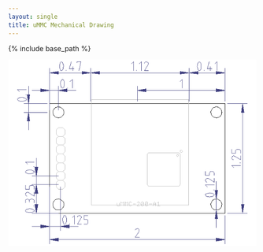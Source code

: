 ```yaml
---
layout: single
title: uMMC Mechanical Drawing
---
```

{% include base_path %}

![uMMC Mechanical Drawing](ummc-200-a1-dimensions.png)
